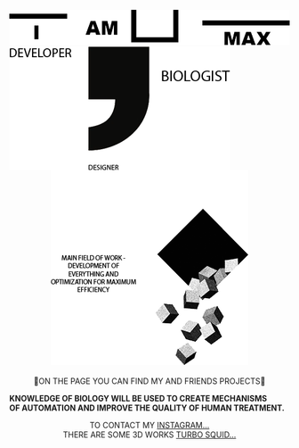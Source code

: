 <p align="center">
  <img src="https://github.com/MaxBezs/MaxBezs/blob/main/headmain.png" alt="I AM MAX">
  <img align="left" src="https://github.com/MaxBezs/MaxBezs/blob/main/mainsphere.png" alt="My sphere">
  <img src="https://github.com/MaxBezs/MaxBezs/blob/main/mainidea.png" alt="The main Ideas">
  <br/>
  <br/>
  👤ON THE PAGE YOU CAN FIND MY AND FRIENDS PROJECTS👥
</p>

__KNOWLEDGE OF BIOLOGY WILL BE USED TO CREATE MECHANISMS__<br/>
__OF AUTOMATION AND IMPROVE THE QUALITY OF HUMAN TREATMENT.__

<p align="center">
  TO CONTACT MY <a href="https://www.instagram.com/max_bezs/">INSTAGRAM…</a><br/>
  THERE ARE SOME 3D WORKS <a href="https://www.turbosquid.com/ru/Search/Artists/Max_Bezs">TURBO SQUID…</a> 
</p>
